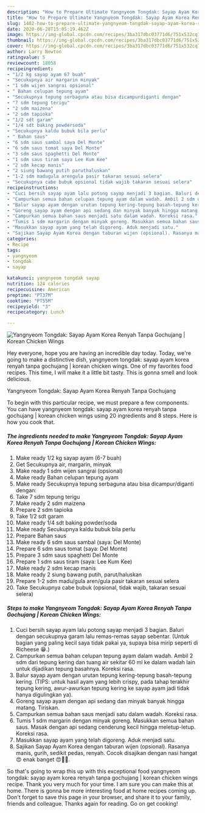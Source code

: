 ```yaml
---
description: "How to Prepare Ultimate Yangnyeom Tongdak: Sayap Ayam Korea Renyah Tanpa Gochujang | Korean Chicken Wings"
title: "How to Prepare Ultimate Yangnyeom Tongdak: Sayap Ayam Korea Renyah Tanpa Gochujang | Korean Chicken Wings"
slug: 1402-how-to-prepare-ultimate-yangnyeom-tongdak-sayap-ayam-korea-renyah-tanpa-gochujang-korean-chicken-wings
date: 2020-06-28T15:05:19.462Z
image: https://img-global.cpcdn.com/recipes/3ba317dbc03771d6/751x532cq70/yangnyeom-tongdak-sayap-ayam-korea-renyah-tanpa-gochujang-korean-chicken-wings-foto-resep-utama.jpg
thumbnail: https://img-global.cpcdn.com/recipes/3ba317dbc03771d6/751x532cq70/yangnyeom-tongdak-sayap-ayam-korea-renyah-tanpa-gochujang-korean-chicken-wings-foto-resep-utama.jpg
cover: https://img-global.cpcdn.com/recipes/3ba317dbc03771d6/751x532cq70/yangnyeom-tongdak-sayap-ayam-korea-renyah-tanpa-gochujang-korean-chicken-wings-foto-resep-utama.jpg
author: Larry Newton
ratingvalue: 5
reviewcount: 18058
recipeingredient:
- "1/2 kg sayap ayam 67 buah"
- "Secukupnya air margarin minyak"
- "1 sdm wijen sangrai opsional"
- " Bahan celupan tepung ayam"
- "Secukupnya tepung serbaguna atau bisa dicampurdiganti dengan"
- "7 sdm tepung terigu"
- "2 sdm maizena"
- "2 sdm tapioka"
- "1/2 sdt garam"
- "1/4 sdt baking powdersoda"
- "Secukupnya kaldu bubuk bila perlu"
- " Bahan saus"
- "6 sdm saus sambal saya Del Monte"
- "6 sdm saus tomat saya Del Monte"
- "3 sdm saus spaghetti Del Monte"
- "1 sdm saus tiram saya Lee Kum Kee"
- "2 sdm kecap manis"
- "2 siung bawang putih paruthaluskan"
- "1-2 sdm madugula arengula pasir takaran sesuai selera"
- "Secukupnya cabe bubuk opsional tidak wajib takaran sesuai selera"
recipeinstructions:
- "Cuci bersih sayap ayam lalu potong sayap menjadi 3 bagian. Baluri dengan secukupnya garam lalu remas-remas sayap sebentar. (Untuk bagian yang paling kecil saya tidak pakai ya, supaya bisa mirip seperti di Richeese 😁.)"
- "Campurkan semua bahan celupan tepung ayam dalam wadah. Ambil 2 sdm dari tepung kering dan tuang air sekitar 60 ml ke dalam wadah lain untuk dijadikan tepung basahnya. Koreksi rasa."
- "Balur sayap ayam dengan urutan tepung kering-tepung basah-tepung kering. (TIPS: untuk hasil ayam yang lebih crispy, pada tahap terakhir tepung kering, awur-awurkan tepung kering ke sayap ayam jadi tidak hanya digulingkan ya)."
- "Goreng sayap ayam dengan api sedang dan minyak banyak hingga matang. Tiriskan."
- "Campurkan semua bahan saus menjadi satu dalam wadah. Koreksi rasa."
- "Tumis 1 sdm margarin dengan minyak goreng. Masukkan semua bahan saus. Masak dengan api sedang cenderung kecil hingga meletup-letup. Koreksi rasa."
- "Masukkan sayap ayam yang telah digoreng. Aduk menjadi satu."
- "Sajikan Sayap Ayam Korea dengan taburan wijen (opsional). Rasanya manis, gurih, sedikit pedas, renyah. Cocok disajikan dengan nasi hangat 😍 enak banget 😍👍🏻."
categories:
- Recipe
tags:
- yangnyeom
- tongdak
- sayap

katakunci: yangnyeom tongdak sayap 
nutrition: 124 calories
recipecuisine: American
preptime: "PT37M"
cooktime: "PT55M"
recipeyield: "3"
recipecategory: Lunch

---
```



![Yangnyeom Tongdak: Sayap Ayam Korea Renyah Tanpa Gochujang | Korean Chicken Wings](https://img-global.cpcdn.com/recipes/3ba317dbc03771d6/751x532cq70/yangnyeom-tongdak-sayap-ayam-korea-renyah-tanpa-gochujang-korean-chicken-wings-foto-resep-utama.jpg)

Hey everyone, hope you are having an incredible day today. Today, we're going to make a distinctive dish, yangnyeom tongdak: sayap ayam korea renyah tanpa gochujang | korean chicken wings. One of my favorites food recipes. This time, I will make it a little bit tasty. This is gonna smell and look delicious.

Yangnyeom Tongdak: Sayap Ayam Korea Renyah Tanpa Gochujang 

To begin with this particular recipe, we must prepare a few components. You can have yangnyeom tongdak: sayap ayam korea renyah tanpa gochujang | korean chicken wings using 20 ingredients and 8 steps. Here is how you cook that.

<!--inarticleads1-->

##### The ingredients needed to make Yangnyeom Tongdak: Sayap Ayam Korea Renyah Tanpa Gochujang | Korean Chicken Wings:

1. Make ready 1/2 kg sayap ayam (6-7 buah)
1. Get Secukupnya air, margarin, minyak
1. Make ready 1 sdm wijen sangrai (opsional)
1. Make ready  Bahan celupan tepung ayam
1. Make ready Secukupnya tepung serbaguna atau bisa dicampur/diganti dengan:
1. Take 7 sdm tepung terigu
1. Make ready 2 sdm maizena
1. Prepare 2 sdm tapioka
1. Take 1/2 sdt garam
1. Make ready 1/4 sdt baking powder/soda
1. Make ready Secukupnya kaldu bubuk bila perlu
1. Prepare  Bahan saus
1. Make ready 6 sdm saus sambal (saya: Del Monte)
1. Prepare 6 sdm saus tomat (saya: Del Monte)
1. Prepare 3 sdm saus spaghetti Del Monte
1. Prepare 1 sdm saus tiram (saya: Lee Kum Kee)
1. Make ready 2 sdm kecap manis
1. Make ready 2 siung bawang putih, parut/haluskan
1. Prepare 1-2 sdm madu/gula aren/gula pasir takaran sesuai selera
1. Take Secukupnya cabe bubuk (opsional, tidak wajib, takaran sesuai selera)




<!--inarticleads2-->

##### Steps to make Yangnyeom Tongdak: Sayap Ayam Korea Renyah Tanpa Gochujang | Korean Chicken Wings:

1. Cuci bersih sayap ayam lalu potong sayap menjadi 3 bagian. Baluri dengan secukupnya garam lalu remas-remas sayap sebentar. (Untuk bagian yang paling kecil saya tidak pakai ya, supaya bisa mirip seperti di Richeese 😁.)
1. Campurkan semua bahan celupan tepung ayam dalam wadah. Ambil 2 sdm dari tepung kering dan tuang air sekitar 60 ml ke dalam wadah lain untuk dijadikan tepung basahnya. Koreksi rasa.
1. Balur sayap ayam dengan urutan tepung kering-tepung basah-tepung kering. (TIPS: untuk hasil ayam yang lebih crispy, pada tahap terakhir tepung kering, awur-awurkan tepung kering ke sayap ayam jadi tidak hanya digulingkan ya).
1. Goreng sayap ayam dengan api sedang dan minyak banyak hingga matang. Tiriskan.
1. Campurkan semua bahan saus menjadi satu dalam wadah. Koreksi rasa.
1. Tumis 1 sdm margarin dengan minyak goreng. Masukkan semua bahan saus. Masak dengan api sedang cenderung kecil hingga meletup-letup. Koreksi rasa.
1. Masukkan sayap ayam yang telah digoreng. Aduk menjadi satu.
1. Sajikan Sayap Ayam Korea dengan taburan wijen (opsional). Rasanya manis, gurih, sedikit pedas, renyah. Cocok disajikan dengan nasi hangat 😍 enak banget 😍👍🏻.




So that's going to wrap this up with this exceptional food yangnyeom tongdak: sayap ayam korea renyah tanpa gochujang | korean chicken wings recipe. Thank you very much for your time. I am sure you can make this at home. There is gonna be more interesting food at home recipes coming up. Don't forget to save this page in your browser, and share it to your family, friends and colleague. Thanks again for reading. Go on get cooking!
